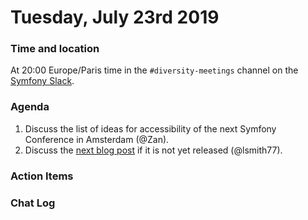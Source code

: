 # Tuesday, July 23rd 2019

### Time and location
At 20:00 Europe/Paris time in the `#diversity-meetings` channel on the [Symfony Slack][slack].

### Agenda
1) Discuss the list of ideas for accessibility of the next Symfony Conference in Amsterdam (@Zan).
1) Discuss the [next blog post](https://docs.google.com/document/d/14M9sNAQ5KMHzROByys_Bwcna_KHw0jpR-7CmJi5fQb0/edit?usp=sharing) if it is not yet released (@lsmith77).

### Action Items

### Chat Log


[slack]: https://symfony.com/slack
